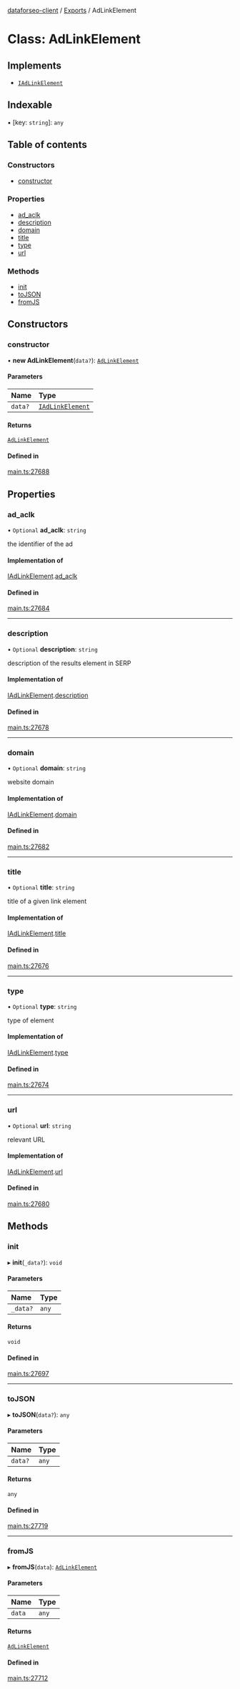 [dataforseo-client](../README.md) / [Exports](../modules.md) / AdLinkElement

# Class: AdLinkElement

## Implements

- [`IAdLinkElement`](../interfaces/IAdLinkElement.md)

## Indexable

▪ [key: `string`]: `any`

## Table of contents

### Constructors

- [constructor](AdLinkElement.md#constructor)

### Properties

- [ad\_aclk](AdLinkElement.md#ad_aclk)
- [description](AdLinkElement.md#description)
- [domain](AdLinkElement.md#domain)
- [title](AdLinkElement.md#title)
- [type](AdLinkElement.md#type)
- [url](AdLinkElement.md#url)

### Methods

- [init](AdLinkElement.md#init)
- [toJSON](AdLinkElement.md#tojson)
- [fromJS](AdLinkElement.md#fromjs)

## Constructors

### constructor

• **new AdLinkElement**(`data?`): [`AdLinkElement`](AdLinkElement.md)

#### Parameters

| Name | Type |
| :------ | :------ |
| `data?` | [`IAdLinkElement`](../interfaces/IAdLinkElement.md) |

#### Returns

[`AdLinkElement`](AdLinkElement.md)

#### Defined in

[main.ts:27688](https://github.com/dataforseo/TypeScriptClient/blob/7ca1aa4/main.ts#L27688)

## Properties

### ad\_aclk

• `Optional` **ad\_aclk**: `string`

the identifier of the ad

#### Implementation of

[IAdLinkElement](../interfaces/IAdLinkElement.md).[ad_aclk](../interfaces/IAdLinkElement.md#ad_aclk)

#### Defined in

[main.ts:27684](https://github.com/dataforseo/TypeScriptClient/blob/7ca1aa4/main.ts#L27684)

___

### description

• `Optional` **description**: `string`

description of the results element in SERP

#### Implementation of

[IAdLinkElement](../interfaces/IAdLinkElement.md).[description](../interfaces/IAdLinkElement.md#description)

#### Defined in

[main.ts:27678](https://github.com/dataforseo/TypeScriptClient/blob/7ca1aa4/main.ts#L27678)

___

### domain

• `Optional` **domain**: `string`

website domain

#### Implementation of

[IAdLinkElement](../interfaces/IAdLinkElement.md).[domain](../interfaces/IAdLinkElement.md#domain)

#### Defined in

[main.ts:27682](https://github.com/dataforseo/TypeScriptClient/blob/7ca1aa4/main.ts#L27682)

___

### title

• `Optional` **title**: `string`

title of a given link element

#### Implementation of

[IAdLinkElement](../interfaces/IAdLinkElement.md).[title](../interfaces/IAdLinkElement.md#title)

#### Defined in

[main.ts:27676](https://github.com/dataforseo/TypeScriptClient/blob/7ca1aa4/main.ts#L27676)

___

### type

• `Optional` **type**: `string`

type of element

#### Implementation of

[IAdLinkElement](../interfaces/IAdLinkElement.md).[type](../interfaces/IAdLinkElement.md#type)

#### Defined in

[main.ts:27674](https://github.com/dataforseo/TypeScriptClient/blob/7ca1aa4/main.ts#L27674)

___

### url

• `Optional` **url**: `string`

relevant URL

#### Implementation of

[IAdLinkElement](../interfaces/IAdLinkElement.md).[url](../interfaces/IAdLinkElement.md#url)

#### Defined in

[main.ts:27680](https://github.com/dataforseo/TypeScriptClient/blob/7ca1aa4/main.ts#L27680)

## Methods

### init

▸ **init**(`_data?`): `void`

#### Parameters

| Name | Type |
| :------ | :------ |
| `_data?` | `any` |

#### Returns

`void`

#### Defined in

[main.ts:27697](https://github.com/dataforseo/TypeScriptClient/blob/7ca1aa4/main.ts#L27697)

___

### toJSON

▸ **toJSON**(`data?`): `any`

#### Parameters

| Name | Type |
| :------ | :------ |
| `data?` | `any` |

#### Returns

`any`

#### Defined in

[main.ts:27719](https://github.com/dataforseo/TypeScriptClient/blob/7ca1aa4/main.ts#L27719)

___

### fromJS

▸ **fromJS**(`data`): [`AdLinkElement`](AdLinkElement.md)

#### Parameters

| Name | Type |
| :------ | :------ |
| `data` | `any` |

#### Returns

[`AdLinkElement`](AdLinkElement.md)

#### Defined in

[main.ts:27712](https://github.com/dataforseo/TypeScriptClient/blob/7ca1aa4/main.ts#L27712)
